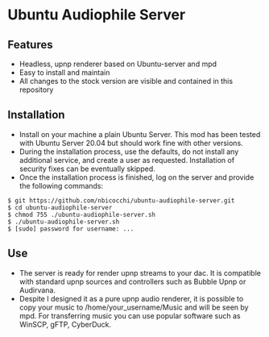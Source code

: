 # Ubuntu Audiophile Server

## Features

* Headless, upnp renderer based on Ubuntu-server and mpd
* Easy to install and maintain
* All changes to the stock version are visible and contained in this repository

## Installation

* Install on your machine a plain Ubuntu Server. This mod has been tested with Ubuntu Server 20.04 but should work fine with other versions. 
* During the installation process, use the defaults, do not install any additional service, and create a user as requested. Installation of security fixes can be eventually skipped.
* Once the installation process is finished, log on the server and provide the following commands:

```
$ git https://github.com/nbicocchi/ubuntu-audiophile-server.git
$ cd ubuntu-audiophile-server
$ chmod 755 ./ubuntu-audiophile-server.sh
$ ./ubuntu-audiophile-server.sh
$ [sudo] password for username: ...
```

## Use

* The server is ready for render upnp streams to your dac. It is compatible with standard upnp sources and controllers such as Bubble Upnp or Audirvana. 
* Despite I designed it as a pure upnp audio renderer, it is possible to copy your music to /home/your_username/Music and will be seen by mpd. For transferring music you can use popular software such as WinSCP, gFTP, CyberDuck.
